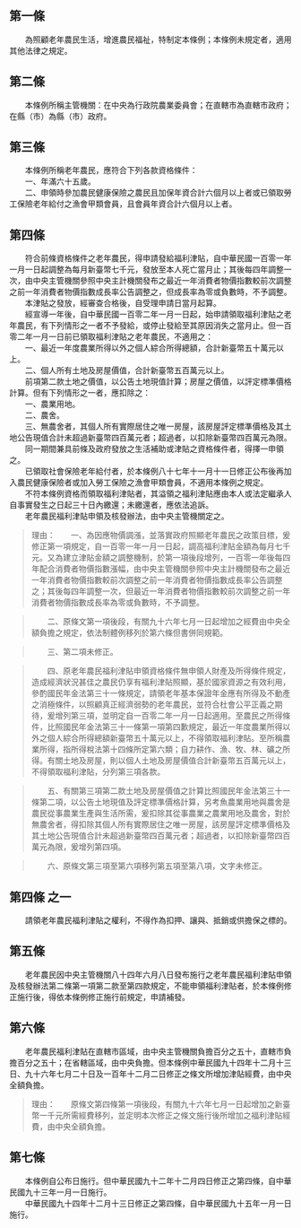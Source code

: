 第一條 
-------
　　為照顧老年農民生活，增進農民福祉，特制定本條例；本條例未規定者，適用其他法律之規定。  


第二條 
-------
　　本條例所稱主管機關：在中央為行政院農業委員會；在直轄市為直轄市政府；在縣（市）為縣（市）政府。  


第三條 
-------
　　本條例所稱老年農民，應符合下列各款資格條件：  
　　一、年滿六十五歲。  
　　二、申領時參加農民健康保險之農民且加保年資合計六個月以上者或已領取勞工保險老年給付之漁會甲類會員，且會員年資合計六個月以上者。  


第四條 
-------
　　符合前條資格條件之老年農民，得申請發給福利津貼，自中華民國一百零一年一月一日起調整為每月新臺幣七千元，發放至本人死亡當月止；其後每四年調整一次，由中央主管機關參照中央主計機關發布之最近一年消費者物價指數較前次調整之前一年消費者物價指數成長率公告調整之，但成長率為零或負數時，不予調整。  
　　本津貼之發放，經審查合格後，自受理申請日當月起算。  
　　經宣導一年後，自中華民國一百零二年一月一日起，始申請領取福利津貼之老年農民，有下列情形之一者不予發給，或停止發給至其原因消失之當月止。但一百零二年一月一日前已領取福利津貼之老年農民，不適用之：  
　　一、最近一年度農業所得以外之個人綜合所得總額，合計新臺幣五十萬元以上。  
　　二、個人所有土地及房屋價值，合計新臺幣五百萬元以上。  
　　前項第二款土地之價值，以公告土地現值計算；房屋之價值，以評定標準價格計算。但有下列情形之一者，應扣除之：  
　　一、農業用地。  
　　二、農舍。  
　　三、無農舍者，其個人所有實際居住之唯一房屋，該房屋評定標準價格及其土地公告現值合計未超過新臺幣四百萬元者；超過者，以扣除新臺幣四百萬元為限。  
　　同一期間兼具前條及政府發放之生活補助或津貼之資格條件者，得擇一申領之。  
　　已領取社會保險老年給付者，於本條例八十七年十一月十一日修正公布後再加入農民健康保險者或加入勞工保險之漁會甲類會員，不適用本條例之規定。  
　　不符本條例資格而領取福利津貼者，其溢領之福利津貼應由本人或法定繼承人自事實發生之日起三十日內繳還；未繳還者，應依法追訴。  
　　老年農民福利津貼申領及核發辦法，由中央主管機關定之。  
> 理由：　　一、為因應物價調漲，並落實政府照顯老年農民之政策目標，爰修正第一項規定，自一百零一年一月一日起，調高福利津貼金額為每月七千元。又為建立津貼金額之調整機制，於第一項後段增列，一百零一年後每四年配合消費者物價指數漲幅，由中央主管機關參照中央主計機關發布之最近一年消費者物價指數較前次調整之前一年消費者物價指數成長率公告調整之；其後每四年調整一次，但最近一年消費者物價指數較前次調整之前一年消費者物價指數成長率為零或負數時，不予調整。

> 　　二、原條文第一項後段，有關九十六年七月一日起增加之經費由中央全額負擔之規定，依法制體例移列於第六條但書併同規範。

> 　　三、第二項未修正。

> 　　四、原老年農民福利津貼申領資格條件無申領人財產及所得條件規定，造成經濟狀況甚佳之農民仍享有福利津貼照顯，基於國家資源之有效利用，參酌國民年金法第三十一條規定，請領老年基本保證年金應有所得及不動產之消極條件，以照顧真正經濟弱勢的老年農民，並符合杜會公平正義之期待，爰增列第三項，並明定自一百零二年一月一日起適用。至農民之所得條件，比照國民年金法第三十一條第一項第四歉規定，最近一年度農業所得以外之個人綜合所得總額新臺幣五十萬元以上，不得領取福利津貼。至所稱農業所得，指所得稅法第十四條所定第六類；自力耕作、漁、牧、林、礦之所得。有關土地及房屋，則以個人土地及房屋價值合計新臺幣五百萬元以上，不得領取福利津貼，分列第三項各款。

> 　　五、有關第三項第二款土地及房屋價值之計算比照國民年金法第三十一條第二項，以公告土地現值及評定標準價格計算，另考魚農業用地與農舍是農民從事農業生產與生活所需，爰扣除其從事農業之農業用地及農舍，對於無農舍者，得扣除其個人所有實際居住之唯一房屋，該房屋評定標準價格及其土地公告現值合計未超過新臺幣四百萬元者；超過者，以扣除新臺幣四百萬元為限，爰增列第四項。

> 　　六、原條文第三項至第六項移列第五項至第八項，文字未修正。



第四條 之一 
------------
　　請領老年農民福利津貼之權利，不得作為扣押、讓與、抵銷或供擔保之標的。  


第五條 
-------
　　老年農民因中央主管機關八十四年六月八日發布施行之老年農民福利津貼申領及核發辦法第二條第一項第二款至第四款規定，不能申領福利津貼者，於本條例修正施行後，得依本條例修正施行前規定，申請補發。  


第六條 
-------
　　老年農民福利津貼在直轄市區域，由中央主管機關負擔百分之五十，直轄市負擔百分之五十；在省轄區域，由中央負擔。但本條例中華民國九十四年十二月十三日、九十六年七月二十日及一百年十二月二日修正之條文所增加津貼經費，由中央全額負擔。  
> 理由：　　原條文第四條第一項後段，有關九十六年七月一日起增加之新臺幣一千元所需經費移列，並定明本次修正之條文施行後所增加之福利津貼經費，由中央全額負擔。



第七條 
-------
　　本條例自公布日施行。但中華民國九十二年十二月四日修正之第四條，自中華民國九十三年一月一日施行。  
　　中華民國九十四年十二月十三日修正之第四條，自中華民國九十五年一月一日施行。